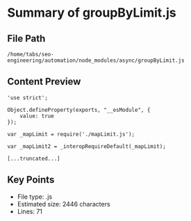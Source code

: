 # Summary of groupByLimit.js
  
## File Path
`/home/tabs/seo-engineering/automation/node_modules/async/groupByLimit.js`

## Content Preview
```
'use strict';

Object.defineProperty(exports, "__esModule", {
    value: true
});

var _mapLimit = require('./mapLimit.js');

var _mapLimit2 = _interopRequireDefault(_mapLimit);

[...truncated...]
```

## Key Points
- File type: .js
- Estimated size: 2446 characters
- Lines: 71
